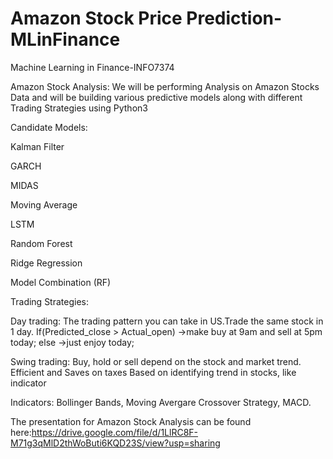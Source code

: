 # Amazon Stock Price Prediction-MLinFinance
 Machine Learning in Finance-INFO7374

Amazon Stock Analysis: We will be performing Analysis on Amazon Stocks Data and will be building various predictive models along with different Trading Strategies using Python3

Candidate Models:

Kalman Filter

GARCH

MIDAS

Moving Average

LSTM

Random Forest

Ridge Regression


Model Combination (RF)

Trading Strategies:

Day trading: The trading pattern you can take in US.Trade the same stock in 1 day. If(Predicted_close > Actual_open) ->make buy at 9am and sell at 5pm today; else ->just enjoy today;

Swing trading: Buy, hold or sell depend on the stock and market trend. Efficient and Saves on taxes Based on identifying trend in stocks, like indicator

Indicators: Bollinger Bands, Moving Avergare Crossover Strategy, MACD.

The presentation for Amazon Stock Analysis can be found here:https://drive.google.com/file/d/1LlRC8F-M71g3qMlD2thWoButi6KQD23S/view?usp=sharing

